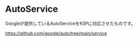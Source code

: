 # AutoService

Googleが提供しているAutoServiceをKSPに対応させたものです。

https://github.com/google/auto/tree/main/service
